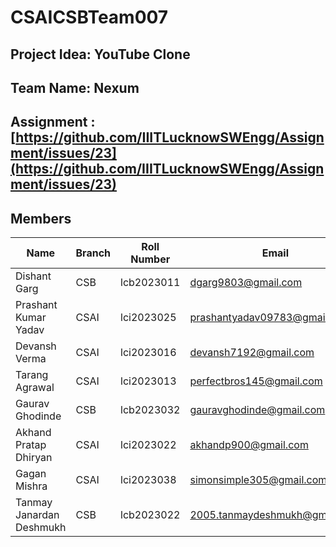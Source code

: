 # CSAICSBTeam007

## Project Idea: YouTube Clone

## Team Name: Nexum

## Assignment : [https://github.com/IIITLucknowSWEngg/Assignment/issues/23](https://github.com/IIITLucknowSWEngg/Assignment/issues/23)

## Members

| Name            | Branch | Roll Number | Email                        | GitHub ID         |
|-----------------|--------|-------------|------------------------------|-------------------|
| Dishant Garg    | CSB    | lcb2023011  | dgarg9803@gmail.com          | Dishant-garg      |
| Prashant Kumar Yadav | CSAI | lci2023025  | prashantyadav09783@gmail.com | 0PrashantYadav0   |
| Devansh Verma   | CSAI   | lci2023016  | devansh7192@gmail.com        | Invincible1602    |
| Tarang Agrawal  | CSAI   | lci2023013  | perfectbros145@gmail.com     | tarangagrawal6    |
| Gaurav Ghodinde | CSB    | lcb2023032  | gauravghodinde@gmail.com     | GauravGhodinde    |
| Akhand Pratap Dhiryan | CSAI | lci2023022 | akhandp900@gmail.com        | Akhandp10         |
| Gagan Mishra    | CSAI   | lci2023038  | simonsimple305@gmail.com     | GaganMishra305    |
| Tanmay Janardan Deshmukh | CSB | lcb2023022 | 2005.tanmaydeshmukh@gmail.com | NeonKazuha |
